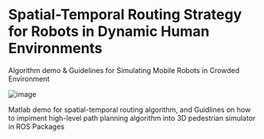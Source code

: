 # Spatial-Temporal Routing Strategy for Robots in Dynamic Human Environments
Algorithm demo &amp; Guidelines for Simulating Mobile Robots in Crowded Environment

![image](https://github.com/user-attachments/assets/8d7d942f-498c-4406-b53d-81b653268f09)

Matlab demo for spatial-temporal routing algorithm, and Guidlines on how to impiment high-level path planning algorithm into 3D pedestrian simulator in ROS Packages 

